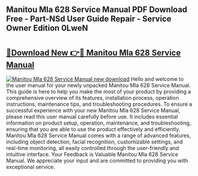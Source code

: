 ## Manitou Mla 628 Service Manual PDF Download Free - Part-NSd User Guide Repair - Service Owner Edition 0LweN

# <h2><a href="http://bc54488.oget.top/?id=Manitou+Mla+628+Service+Manual">🔗Download New 👉🔴 Manitou Mla 628 Service Manual</a></h2>

[![Manitou Mla 628 Service Manual new download](https://i.imgur.com/5g1atiW.png)](http://bc54488.oget.top/?id=Manitou+Mla+628+Service+Manual)
Hello and welcome to the user manual for your newly unpacked Manitou Mla 628 Service Manual. This guide is here to help you make the most of your product by providing a comprehensive overview of its features, installation process, operation instructions, maintenance tips, and troubleshooting procedures. To ensure a successful experience with your new Manitou Mla 628 Service Manual, please read this user manual carefully before use. It includes essential information on product setup, operation, maintenance, and troubleshooting, ensuring that you are able to use the product effectively and efficiently. Manitou Mla 628 Service Manual comes with a range of advanced features, including object detection, facial recognition, customizable settings, and real-time monitoring, all easily controlled through the user-friendly and intuitive interface. Your Feedback is Valuable Manitou Mla 628 Service Manual. We appreciate your input and are committed to providing you with exceptional service.

